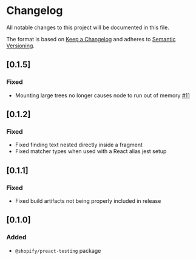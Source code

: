 # Changelog

All notable changes to this project will be documented in this file.

The format is based on [Keep a Changelog](http://keepachangelog.com/en/1.0.0/)
and adheres to [Semantic Versioning](http://semver.org/spec/v2.0.0.html).

## [0.1.5]

### Fixed

- Mounting large trees no longer causes node to run out of memory [#11](https://github.com/Shopify/preact-testing/pull/11)

## [0.1.2]

### Fixed

- Fixed finding text nested directly inside a fragment
- Fixed matcher types when used with a React alias jest setup

## [0.1.1]

### Fixed

- Fixed build artifacts not being properly included in release

## [0.1.0]

### Added

- `@shopify/preact-testing` package
